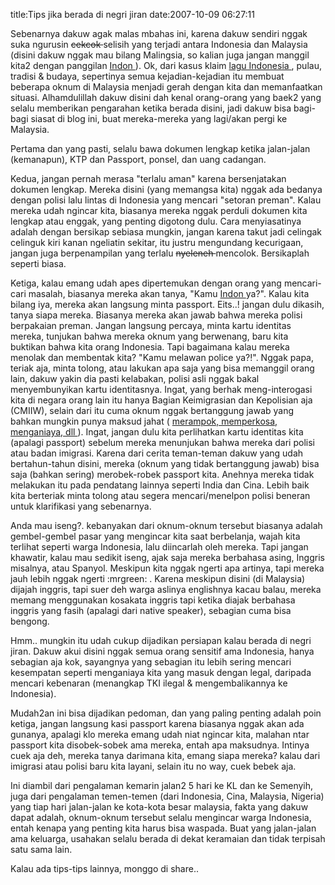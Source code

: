 title:Tips jika berada di negri jiran
date:2007-10-09 06:27:11

Sebenarnya dakuw agak malas mbahas ini, karena dakuw sendiri nggak suka ngurusin
<s>
 cekcok
</s>
selisih yang terjadi antara Indonesia dan Malaysia (disini dakuw nggak mau bilang Malingsia, so kalian juga jangan manggil kita2 dengan panggilan
<a href="http://antobilang.wordpress.com/2007/10/08/jangan-panggil-aku-indon/">
 Indon
</a>
). Ok, dari kasus klaim
<a href="http://antobilang.wordpress.com/2007/10/03/kampanye-malaysia-klaim-lagu-rasa-sayang-sayange/">
 lagu Indonesia
</a>
, pulau, tradisi &amp; budaya, sepertinya semua kejadian-kejadian itu membuat beberapa oknum di Malaysia menjadi gerah dengan kita dan memanfaatkan situasi. Alhamdulillah dakuw disini dah kenal orang-orang yang baek2 yang selalu memberikan pengarahan ketika berada disini, jadi dakuw bisa bagi-bagi siasat di blog ini, buat mereka-mereka yang lagi/akan pergi ke Malaysia.
<!--more-->
Pertama dan yang pasti, selalu bawa dokumen lengkap ketika jalan-jalan (kemanapun), KTP dan Passport, ponsel, dan uang cadangan.

Kedua, jangan pernah merasa "terlalu aman" karena bersenjatakan dokumen lengkap. Mereka disini (yang memangsa kita) nggak ada bedanya dengan polisi lalu lintas di Indonesia yang mencari "setoran preman". Kalau mereka udah ngincar kita, biasanya mereka nggak perduli dokumen kita lengkap atau enggak, yang penting digotong dulu. Cara menyiasatinya adalah dengan bersikap sebiasa mungkin, jangan karena takut jadi celingak celinguk kiri kanan ngeliatin sekitar, itu justru mengundang kecurigaan, jangan juga berpenampilan yang terlalu
<s>
 nyeleneh
</s>
mencolok. Bersikaplah seperti biasa.

Ketiga, kalau emang udah apes dipertemukan dengan orang yang mencari-cari masalah, biasanya mereka akan tanya, "Kamu
<a href="http://antobilang.wordpress.com/2007/10/08/jangan-panggil-aku-indon/">
 Indon
</a>
ya?". Kalau kita bilang iya, mereka akan langsung minta passport. Eits..! jangan dulu dikasih, tanya siapa mereka. Biasanya mereka akan jawab bahwa mereka polisi berpakaian preman. Jangan langsung percaya, minta kartu identitas mereka, tunjukan bahwa mereka oknum yang berwenang, baru kita buktikan bahwa kita orang Indonesia. Tapi bagaimana kalau mereka menolak dan membentak kita? "Kamu melawan police ya?!". Nggak papa, teriak aja, minta tolong, atau lakukan apa saja yang bisa memanggil orang lain, dakuw yakin dia pasti kelabakan, polisi asli nggak bakal menyembunyikan kartu identitasnya. Ingat, yang berhak meng-interogasi kita di negara orang lain itu hanya Bagian Keimigrasian dan Kepolisian aja (CMIIW), selain dari itu cuma oknum nggak bertanggung jawab yang bahkan mungkin punya maksud jahat (
<a href="http://www.tribunkaltim.com/index.php?option=com_content&amp;task=view&amp;id=436&amp;Itemid=1">
 merampok, memperkosa, menganiaya, dll
</a>
). Ingat, jangan dulu kita perlihatkan kartu identitas kita (apalagi passport) sebelum mereka menunjukan bahwa mereka dari polisi atau badan imigrasi. Karena dari cerita teman-teman dakuw yang udah bertahun-tahun disini, mereka (oknum yang tidak bertanggung jawab) bisa saja (bahkan sering) merobek-robek passport kita. Anehnya mereka tidak melakukan itu pada pendatang lainnya seperti India dan Cina. Lebih baik kita berteriak minta tolong atau segera mencari/menelpon polisi beneran untuk klarifikasi yang sebenarnya.

Anda mau iseng?. kebanyakan dari oknum-oknum tersebut biasanya adalah gembel-gembel pasar yang mengincar kita saat berbelanja, wajah kita terlihat seperti warga Indonesia, lalu diincarlah oleh mereka. Tapi jangan khawatir, kalau mau sedikit iseng, ajak saja mereka berbahasa asing, Inggris misalnya, atau Spanyol. Meskipun kita nggak ngerti apa artinya, tapi mereka jauh lebih nggak ngerti :mrgreen: . Karena meskipun disini (di Malaysia) dijajah inggris, tapi suer deh warga aslinya englishnya kacau balau, mereka memang menggunakan kosakata inggris tapi ketika diajak berbahasa inggris yang fasih (apalagi dari native speaker), sebagian cuma bisa bengong.

Hmm.. mungkin itu udah cukup dijadikan persiapan kalau berada di negri jiran. Dakuw akui disini nggak semua orang sensitif ama Indonesia, hanya sebagian aja kok, sayangnya yang sebagian itu lebih sering mencari kesempatan seperti menganiaya kita yang masuk dengan legal, daripada mencari kebenaran (menangkap TKI ilegal &amp; mengembalikannya ke Indonesia).

Mudah2an ini bisa dijadikan pedoman, dan yang paling penting adalah poin ketiga, jangan langsung kasi passport karena biasanya nggak akan ada gunanya, apalagi klo mereka emang udah niat ngincar kita, malahan ntar passport kita disobek-sobek ama mereka, entah apa maksudnya. Intinya cuek aja deh, mereka tanya darimana kita, emang siapa mereka? kalau dari imigrasi atau polisi baru kita layani, selain itu no way, cuek bebek aja.

Ini diambil dari pengalaman kemarin jalan2 5 hari ke KL dan ke Semenyih, juga dari pengalaman temen-temen (dari Indonesia, Cina, Malaysia, Nigeria) yang tiap hari jalan-jalan ke kota-kota besar malaysia, fakta yang dakuw dapat adalah, oknum-oknum tersebut selalu mengincar warga Indonesia, entah kenapa yang penting kita harus bisa waspada. Buat yang jalan-jalan ama keluarga, usahakan selalu berada di dekat keramaian dan tidak terpisah satu sama lain.

Kalau ada tips-tips lainnya, monggo di share..
